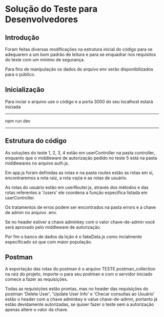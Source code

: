 # Solução do Teste para Desenvolvedores

## Introdução

Foram feitas diversas modificações na estrutura inicial do código para se adequarem a um bom padrão de leitura e para se enquadrar nos requisitos do teste com um mínimo de segurança.

Para fins de manipulação os dados do arquivo env serão disponibilizados para o público.

## Inicialização

Para inciar o arquivo use o código e a porta 3000 do seu localhost estará iniciada

---

npm run dev

---

## Estrutura do código

As soluções do teste 1, 2, 3, 4 estão em userController na pasta controller, enquanto que o middleware de autorização pedido no teste 5 está na pasta middlewares no arquivo auth.js.

Em app.js foram definidas as rotas e na pasta routes estão as rotas em si, encontraremos a rota raiz, a rota vazia e as rotas de usuário.

As rotas do usuário estão em userRouter.js, através dos métodos e das rotas referentes a '/users' ele coordena a função específica listada em userController.

Os tratamentos de erros podem ser encontrados na pasta errors e a chave de admin no arquivo .env.

Se no header estiver a chave adminkey com o valor chave-de-admin você será aprovado pelo middleware de autorização.

Por fim o banco de dados da lição é o fakeData.js como incialmente especificado só que com maior população.

## Postman

A exportação das rotas do postman é o arquivo TESTE.postman_collection na raiz do projeto, importe-o para seu postman e com o servidor iniciado comece a fazer as requisições.

Todas as requisições estão prontas, mas no header das requisições do postman 'Delete User', 'Update User Info' e 'Checar consultas ao Usuário' estão o header com a chave adminkey e value chave-de-admin, portanto já estão devidamente autorizadas, se quiser fazer o teste sem a autorização apenas altere o valor da chave.
